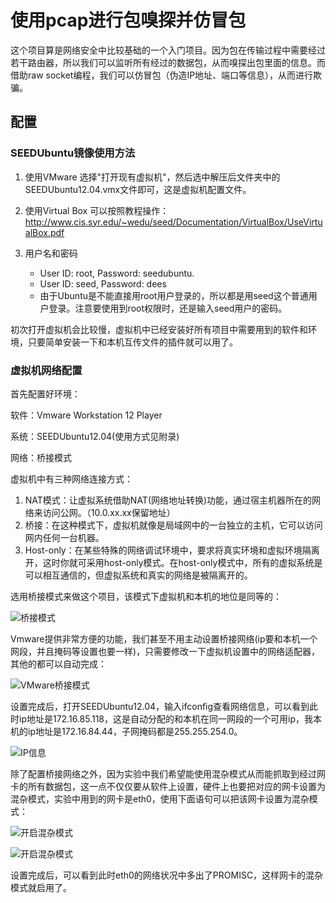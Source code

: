# 使用pcap进行包嗅探并仿冒包

这个项目算是网络安全中比较基础的一个入门项目。因为包在传输过程中需要经过若干路由器，所以我们可以监听所有经过的数据包，从而嗅探出包里面的信息。而借助raw socket编程，我们可以仿冒包（伪造IP地址、端口等信息），从而进行欺骗。

## 配置

### SEEDUbuntu镜像使用方法

1. 使用VMware
选择"打开现有虚拟机"，然后选中解压后文件夹中的SEEDUbuntu12.04.vmx文件即可，这是虚拟机配置文件。

2. 使用Virtual Box
可以按照教程操作：http://www.cis.syr.edu/~wedu/seed/Documentation/VirtualBox/UseVirtualBox.pdf

3. 用户名和密码
    - User ID: root, Password: seedubuntu.
    - User ID: seed, Password: dees
    - 由于Ubuntu是不能直接用root用户登录的，所以都是用seed这个普通用户登录。注意要使用到root权限时，还是输入seed用户的密码。

初次打开虚拟机会比较慢，虚拟机中已经安装好所有项目中需要用到的软件和环境，只要简单安装一下和本机互传文件的插件就可以用了。

### 虚拟机网络配置

首先配置好环境：

软件：Vmware Workstation 12 Player

系统：SEEDUbuntu12.04(使用方式见附录)

网络：桥接模式

虚拟机中有三种网络连接方式：

1. NAT模式：让虚拟系统借助NAT(网络地址转换)功能，通过宿主机器所在的网络来访问公网。（10.0.xx.xx保留地址）
2. 桥接：在这种模式下，虚拟机就像是局域网中的一台独立的主机，它可以访问网内任何一台机器。
3. Host-only：在某些特殊的网络调试环境中，要求将真实环境和虚拟环境隔离开，这时你就可采用host-only模式。在host-only模式中，所有的虚拟系统是可以相互通信的，但虚拟系统和真实的网络是被隔离开的。

选用桥接模式来做这个项目，该模式下虚拟机和本机的地位是同等的：

![桥接模式](https://raw.githubusercontent.com/familyld/Packet-Sniffing-and-Spoofing-with-pcap/master/graph/image2.jpeg)

Vmware提供非常方便的功能，我们甚至不用主动设置桥接网络(ip要和本机一个网段，并且掩码等设置也要一样)，只需要修改一下虚拟机设置中的网络适配器，其他的都可以自动完成：

![VMware桥接模式](https://raw.githubusercontent.com/familyld/Packet-Sniffing-and-Spoofing-with-pcap/master/graph/image3.png)

设置完成后，打开SEEDUbuntu12.04，输入ifconfig查看网络信息，可以看到此时ip地址是172.16.85.118，这是自动分配的和本机在同一网段的一个可用ip，我本机的ip地址是172.16.84.44，子网掩码都是255.255.254.0。

![IP信息](https://raw.githubusercontent.com/familyld/Packet-Sniffing-and-Spoofing-with-pcap/master/graph/image4.png)

除了配置桥接网络之外，因为实验中我们希望能使用混杂模式从而能抓取到经过网卡的所有数据包，这一点不仅仅要从软件上设置，硬件上也要把对应的网卡设置为混杂模式，实验中用到的网卡是eth0，使用下面语句可以把该网卡设置为混杂模式：

![开启混杂模式](https://raw.githubusercontent.com/familyld/Packet-Sniffing-and-Spoofing-with-pcap/master/graph/image5.png)

![开启混杂模式](https://raw.githubusercontent.com/familyld/Packet-Sniffing-and-Spoofing-with-pcap/master/graph/image6.png)

设置完成后，可以看到此时eth0的网络状况中多出了PROMISC，这样网卡的混杂模式就启用了。
